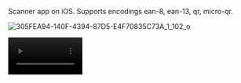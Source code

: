 Scanner app on iOS. Supports encodings ean-8, ean-13, qr, micro-qr.


![305FEA94-140F-4394-87D5-E4F70835C73A_1_102_o]()

<video width=30% controls>
  <source src="https://github.com/YumengLiu6044/Barcode-Sanner/assets/73615283/859598ba-9a33-4e30-8bc4-1edd0acd5989)" type="video/mp4">
Your browser does not support the video tag.
</video>
